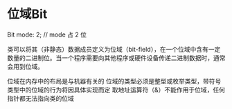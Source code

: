 # 位域Bit

Bit mode: 2; // mode 占 2 位

类可以将其（非静态）数据成员定义为位域（bit-field），在一个位域中含有一定数量的二进制位。当一个程序需要向其他程序或硬件设备传递二进制数据时，通常会用到位域。

位域在内存中的布局是与机器有关的
位域的类型必须是整型或枚举类型，带符号类型中的位域的行为将因具体实现而定
取地址运算符（&）不能作用于位域，任何指针都无法指向类的位域
